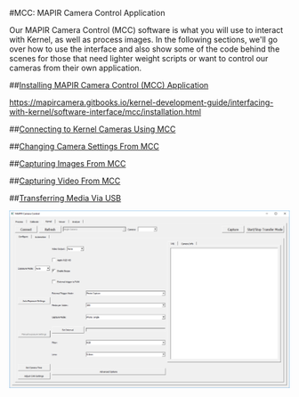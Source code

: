 #MCC: MAPIR Camera Control Application

Our MAPIR Camera Control (MCC) software is what you will use to interact with Kernel, as well as process images. In the following sections, we'll go over how to use the interface and also show some of the code behind the scenes for those that need lighter weight scripts or want to control our cameras from their own application.

##[Installing MAPIR Camera Control (MCC) Application](../software-interface/mcc/installation.html)

https://mapircamera.gitbooks.io/kernel-development-guide/interfacing-with-kernel/software-interface/mcc/installation.html

##[Connecting to Kernel Cameras Using MCC](../software-interface/mcc/connecting-to-kernel.html)

##[Changing Camera Settings From MCC](../software-interface/mcc/changing-camera-settings.html)

##[Capturing Images From MCC](../software-interface/mcc/capturing-images.html)

##[Capturing Video From MCC](../software-interface/mcc/capturing-video.html)

##[Transferring Media Via USB](../software-interface/mcc/transferring-media.html)


![](/assets/blank_kernel_tab.PNG)
